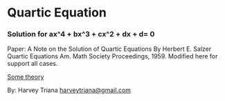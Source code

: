 ﻿# Quartic Equation

### Solution for ax^4 + bx^3 + cx^2 + dx + d= 0

Paper: A Note on the Solution of Quartic Equations
By Herbert E. Salzer Quartic Equations
Am. Math Society Proceedings, 1959.
Modified here for support all cases.

[Some theory](https://en.wikipedia.org/wiki/Quadratic_equation)

By: Harvey Triana harveytriana@gmail.com